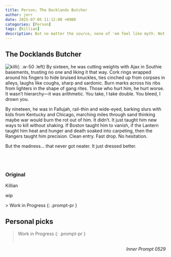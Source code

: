 ```yaml
---
title: Person; The Docklands Butcher
author: jerr
date: 2025-07-05 11:12:00 +0900
categories: [Person]
tags: [Killian]
description: But no matter the source, none of 'em feel like myth. Not when you’ve watched him smile while someone chokes on a pool of teeth and regret. “Saint K watches.”
---
```

<script src="{{ '/assets/js/dialogue.js' | relative_url }}"></script>
<script src="{{ '/assets/js/postcss.js' | relative_url }}"></script>


## The Docklands Butcher
![killi](/assets/img/character/Killi.gif){: .w-50 .left}
By sixteen, he was cutting weights with Ajax in Southie basements, trusting no one and liking it that way. Cork rings wrapped around his fingers to hide bruised knuckles, ties cinched up from corpses in alleys, laughs like coughs, sharp and sardonic. Burn marks across his ribs from lighters in the shape of gang rites. Those who hurt him, he hurt worse. It wasn’t hierarchy—it was arithmetic. You take, I take double. You bleed, I drown you.

By nineteen, he was in Fallujah, rail-thin and wide-eyed, barking slurs with kids from Kentucky and Chicago, marching miles through sand thinking maybe war would burn the rot out of him. It didn’t. It just taught him new ways to kill without shaking. If Boston taught him to vanish, if the Lantern taught him heat and hunger and death soaked into carpeting, then the Rangers taught him precision. Clean entry. Fast drop. No hesitation.

But the madness… that never got neater. It just dressed better.

<br><br>

### Original
<div class="character-card">
  <div class="character-layout">
    <div class="character-profile">
      <div
        class="character-img-bg"
        style="background-image: url('https://cherr-pi.github.io/assets/img/character/Killi.png');">
      </div>
      <p class="character-name">Killian</p>
    </div>
    <div class="character-text">
<p>wip</p>
    </div>
  </div>
</div>
> Work in Progress
{: .prompt-pr }

<br>

## Personal picks
> Work in Progress
{: .prompt-pr }
<br><br>
<div style="text-align: right;"><em>Inner Prompt 0529</em></div>
